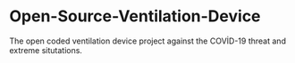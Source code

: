# Open-Source-Ventilation-Device
The open coded ventilation device project against the COVİD-19 threat and extreme situtations.
